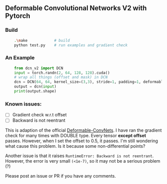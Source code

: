 ## Deformable Convolutional Networks V2 with Pytorch

### Build
```bash
    .\make            # build
    python test.py    # run examples and gradient check 
```

### An Example
```python
    from dcn_v2 import DCN
    input = torch.randn(2, 64, 128, 128).cuda()
    # wrap all things (offset and mask) in DCN
    dcn = DCN(64, 64, kernel_size=(3,3), stride=1, padding=1, deformable_groups=2).cuda()
    output = dcn(input)
    print(output.shape)
```

### Known issues:

- [ ] Gradient check w.r.t offset
- [ ] Backward is not reentrant

This is adaption of the official [Deformable-ConvNets](https://github.com/msracver/Deformable-ConvNets/tree/master/DCNv2_op).
I have ran the gradient check for many times with DOUBLE type. Every tensor **except offset** passes. 
However, when I set the offset to 0.5, it passes. I'm still wondering what cause this problem. Is it because some
non-differential points? 

Another issue is that it raises `RuntimeError: Backward is not reentrant`. However, the error is very small `(<1e-7)`, 
so it may not be a serious problem (?)

Please post an issue or PR if you have any comments.
    